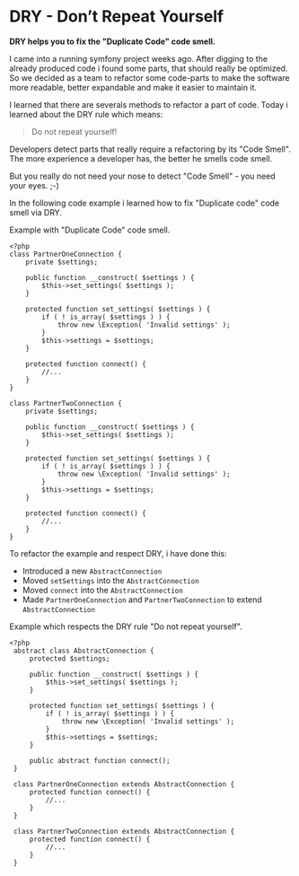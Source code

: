 # DRY - Don’t Repeat Yourself

**DRY helps you to fix the "Duplicate Code" code smell.**

I came into a running symfony project weeks ago. After digging to the already produced code i found some parts, that should really be optimized.
So we decided as a team to refactor some code-parts to make the software more readable, better expandable and make it easier to maintain it.

I learned that there are severals methods to refactor a part of code. Today i learned about the DRY rule which means:
> Do not repeat yourself!

Developers detect parts that really require a refactoring by its "Code Smell". 
The more experience a developer has, the better he smells code smell.

But you really do not need your nose to detect "Code Smell" - you need your eyes. ;-)

In the following code example i learned how to fix "Duplicate code" code smell via DRY.

Example with "Duplicate Code" code smell.

    <?php
    class PartnerOneConnection {
        private $settings;
    
        public function __construct( $settings ) {
            $this->set_settings( $settings );
        }
    
        protected function set_settings( $settings ) {
            if ( ! is_array( $settings ) ) {
                throw new \Exception( 'Invalid settings' );
            }
            $this->settings = $settings;
        }
        
        protected function connect() {
            //...
        }
    }
    
    class PartnerTwoConnection {
        private $settings;
        
        public function __construct( $settings ) {
            $this->set_settings( $settings );
        }
    
        protected function set_settings( $settings ) {
            if ( ! is_array( $settings ) ) {
                throw new \Exception( 'Invalid settings' );
            }
            $this->settings = $settings;
        }
        
        protected function connect() {
            //...
        }
    }
    
To refactor the example and respect DRY, i have done this:
- Introduced a new `AbstractConnection`
- Moved `setSettings` into the `AbstractConnection`
- Moved `connect` into the `AbstractConnection`
- Made `PartnerOneConnection` and `PartnerTwoConnection` to extend `AbstractConnection`
    
Example which respects the DRY rule "Do not repeat yourself".

    <?php 
     abstract class AbstractConnection {
         protected $settings;

         public function __construct( $settings ) {
             $this->set_settings( $settings );
         }

         protected function set_settings( $settings ) {
             if ( ! is_array( $settings ) ) {
                 throw new \Exception( 'Invalid settings' );
             }
             $this->settings = $settings;
         }
         
         public abstract function connect();
     }
     
     class PartnerOneConnection extends AbstractConnection {
         protected function connect() {
             //...
         }
     }
     
     class PartnerTwoConnection extends AbstractConnection {
         protected function connect() {
             //...
         }
     }